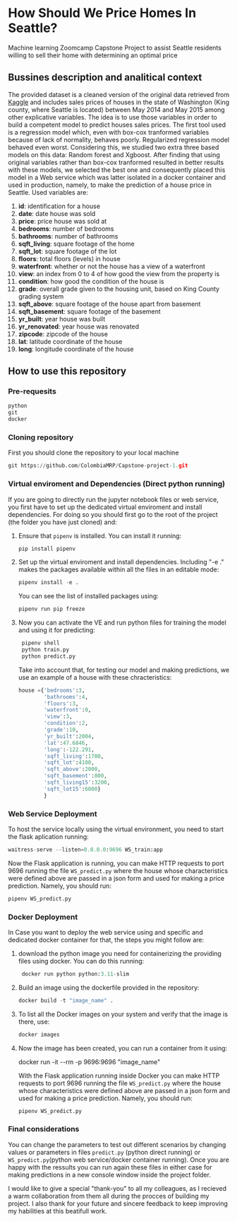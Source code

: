 # How Should We Price Homes In Seattle?
Machine learning Zoomcamp Capstone Project to assist Seattle residents willing to sell their home with determining an optimal price

## Bussines description and analitical context
The provided dataset is a cleaned version of the original data retrieved from [Kaggle](https://www.kaggle.com/harlfoxem/housesalesprediction) and includes sales prices of houses in the state of Washington (King county, where Seattle is located) between May 2014 and May 2015 among other explicative variables. The idea is to use those variables in order to build a competent model to predict houses sales prices. The first tool used is a regression model which, even with box-cox tranformed variables because of lack of normality, behaves poorly. Regularized regression model behaved even worst. Considering this, we studied two extra three based models on this data: Random forest and Xgboost. After finding that using original variables rather than box-cox tranformed resulted in better results with these models, we selected the best one and consequently placed this model in a Web service which was latter isolated in a docker container and used in production, namely, to make the prediction of a house price in Seattle. Used variables are:

1. **id**: identification for a house
2. **date**: date house was sold
3. **price**: price house was sold at
4. **bedrooms**: number of bedrooms
5. **bathrooms**: number of bathrooms
6. **sqft_living**: square footage of the home
7. **sqft_lot**: square footage of the lot
8. **floors**: total floors (levels) in house
9. **waterfront**: whether or not the house has a view of a waterfront
10. **view**: an index from 0 to 4 of how good the view from the property is
11. **condition**: how good the condition of the house is
12. **grade**: overall grade given to the housing unit, based on King County grading system
13. **sqft_above**: square footage of the house apart from basement
14. **sqft_basement**: square footage of the basement
15. **yr_built**: year house was built
16. **yr_renovated**: year house was renovated
17. **zipcode**: zipcode of the house
18. **lat**: latitude coordinate of the house
19. **long**: longitude coordinate of the house


## How to use this repository

### Pre-requesits

```python
python
git
docker
```

### Cloning repository

First you should clone the repository to your local machine

```python
git https://github.com/ColombiaMRP/Capstone-project-1.git
```

### Virtual enviroment and Dependencies (Direct python running)

If you are going to directly run the jupyter notebook files or web service, you first have to set up the dedicated virtual enviroment and install dependencies. For doing so you should first go to the root of the project (the folder you have just cloned) and:

  1. Ensure that ```pipenv``` is installed. You can install it running:

      ```python
      pip install pipenv
      ```
     
  2. Set up the virtual enviroment and install dependencies. Including "-e ." makes the packages available within all the files in an editable mode:

      ```python
      pipenv install -e .
      ```
     You can see the list of installed packages using:

      ```python
      pipenv run pip freeze
      ```
     
  4. Now you can activate the VE and run python files for training the model and using it for predicting:

     ```python
      pipenv shell
      python train.py
      python predict.py
      ```
     Take into account that, for testing our model and making predictions, we use an example of a house with these chracteristics:

     ```python
     house ={'bedrooms':3,
             'bathrooms':4,
             'floors':3,
             'waterfront':0,
             'view':3,
             'condition':2,
             'grade':10,
             'yr_built':2004,
             'lat':47.6846,
             'long':-122.291,
             'sqft_living':1700,
             'sqft_lot':4100,
             'sqft_above':2000,
             'sqft_basement':800,
             'sqft_living15':3200,
             'sqft_lot15':6000}
             }
     ```
     
### Web Service Deployment

To host the service locally using the virtual environment, you need to start the flask aplication running:

```python
waitress-serve --listen=0.0.0.0:9696 WS_train:app
```
Now the Flask application is running, you can make HTTP requests to port 9696 running the file ```WS_predict.py``` where the house whose characteristics were defined above are passed in a json form and used for making a price prediction. Namely, you should run:

```python
pipenv WS_predict.py
```

### Docker Deployment

In Case you want to deploy the web service using and specific and dedicated docker container for that, the steps you might follow are:

  1. download the python image you need for containerizing the providing files using docker. You can do this running:

     ```python
      docker run python python:3.11-slim
      ```
  2. Build an image using the dockerfile provided in the repository:

     ```python
     docker build -t "image_name" .
      ```
  3. To list all the Docker images on your system and verify that the image is there, use:

     ```python
     docker images
      ```
  4. Now the image has been created, you can run a container from it using:

      docker run -it --rm -p 9696:9696 "image_name"

     With the Flask application running inside Docker you can make HTTP requests to port 9696 running the file ```WS_predict.py``` where the house whose characteristics were defined above are passed in a json form and used for making a price        prediction. Namely, you should run:

      ```python
      pipenv WS_predict.py
      ```


### Final considerations

You can change the parameters to test out different scenarios by changing values or parameters in files ```predict.py``` (python direct running)  or ```WS_predict.py```(python web service/docker container running). Once you are happy with the ressults you can run again these files in either case for making predictions in a new console window inside the project folder. 

I would like to give a special "thank-you" to all my colleagues, as I recieved a warm collaboration from them all during the procces of building my project. I also thank for your future and sincere feedback to keep improving my habilities at this beatifull work.
